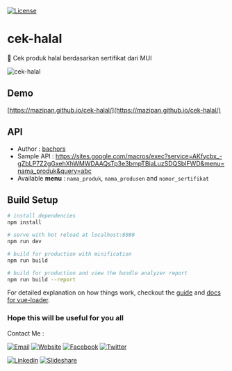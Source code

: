 [![License](https://img.shields.io/github/license/mazipan/cek-halal.svg?maxAge=3600)](https://github.com/mazipan/cek-halal)

# cek-halal

:rice: Cek produk halal berdasarkan sertifikat dari MUI

![cek-halal](https://raw.githubusercontent.com/mazipan/cek-halal/master/src/assets/cek-halal-small.png)

## Demo

[https://mazipan.github.io/cek-halal/](https://mazipan.github.io/cek-halal/)

## API

+ Author : [bachors](https://github.com/bachors/)
+ Sample API : https://sites.google.com/macros/exec?service=AKfycbx_-gZbLP7Z2gGxehXhWMWDAAQsTp3e3bmpTBiaLuzSDQSbIFWD&menu=nama_produk&query=abc
+ Available **menu** : `nama_produk`, `nama_produsen` and `nomor_sertifikat`

## Build Setup

``` bash
# install dependencies
npm install

# serve with hot reload at localhost:8080
npm run dev

# build for production with minification
npm run build

# build for production and view the bundle analyzer report
npm run build --report
```

For detailed explanation on how things work, checkout the [guide](http://vuejs-templates.github.io/webpack/) and [docs for vue-loader](http://vuejs.github.io/vue-loader).

### Hope this will be useful for you all

Contact Me :

[![Email](https://img.shields.io/badge/mazipanneh-Email-yellow.svg?maxAge=3600)](mailto:mazipanneh@gmail.com) [![Website](https://img.shields.io/badge/mazipanneh-Blog-brightgreen.svg?maxAge=3600)](https://mazipanneh.com/blog/) [![Facebook](https://img.shields.io/badge/mazipanneh-Facebook-blue.svg?maxAge=3600)](https://facebook.com/mazipanneh) [![Twitter](https://img.shields.io/badge/Maz_Ipan-Twitter-55acee.svg?maxAge=3600)](https://twitter.com/Maz_Ipan)

[![Linkedin](https://img.shields.io/badge/irfanmaulanamazipan-Linkedin-0077b5.svg?maxAge=3600)](https://id.linkedin.com/in/irfanmaulanamazipan) [![Slideshare](https://img.shields.io/badge/IrfanMaulana21-Slideshare-0077b5.svg?maxAge=3600)](https://www.slideshare.net/IrfanMaulana21)

